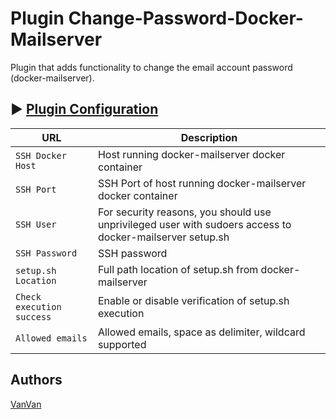 # Plugin Change-Password-Docker-Mailserver
Plugin that adds functionality to change the email account password (docker-mailserver).

## ▶️ [Plugin Configuration](#configuration)


| URL                       | Description                                                                                              |
|---------------------------|----------------------------------------------------------------------------------------------------------|
| `SSH Docker Host`         | Host running docker-mailserver docker container                                                          |
| `SSH Port`                | SSH Port  of host running docker-mailserver docker container                                             |
| `SSH User`                | For security reasons, you should use unprivileged user with sudoers access to docker-mailserver setup.sh |
| `SSH Password`            | SSH password                                                                                             |
| `setup.sh Location`       | Full path location of setup.sh from docker-mailserver                                                    |
| `Check execution success` | Enable or disable verification of setup.sh execution                                                     |
| `Allowed emails`          | Allowed emails, space as delimiter, wildcard supported                                                   |

## Authors
[VanVan](https://github.com/VanVan)